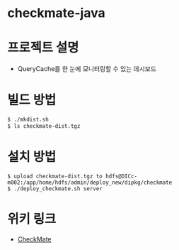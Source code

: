 checkmate-java
==========

# 프로젝트 설명

- QueryCache를 한 눈에 모니터링할 수 있는 데시보드

# 빌드 방법

```bash
$ ./mkdist.sh
$ ls checkmate-dist.tgz
```


# 설치 방법

```
$ upload checkmate-dist.tgz to hdfs@DICc-m002:/app/home/hdfs/admin/deploy_new/dipkg/checkmate
$ ./deploy_checkmate.sh server
```

# 위키 링크
* [CheckMate](http://wiki.skplanet.com/display/DIT/CheckMate)
